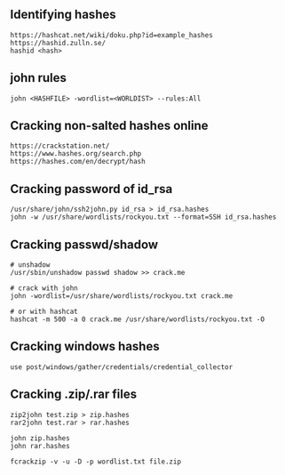 ## Identifying hashes

```
https://hashcat.net/wiki/doku.php?id=example_hashes
https://hashid.zulln.se/
hashid <hash>
```

## john rules

```
john <HASHFILE> -wordlist=<WORLDIST> --rules:All
```

## Cracking non-salted hashes online

```
https://crackstation.net/
https://www.hashes.org/search.php
https://hashes.com/en/decrypt/hash
```

## Cracking password of id\_rsa

```
/usr/share/john/ssh2john.py id_rsa > id_rsa.hashes
john -w /usr/share/wordlists/rockyou.txt --format=SSH id_rsa.hashes
```

## Cracking passwd/shadow

```text
# unshadow
/usr/sbin/unshadow passwd shadow >> crack.me

# crack with john
john -wordlist=/usr/share/wordlists/rockyou.txt crack.me

# or with hashcat
hashcat -m 500 -a 0 crack.me /usr/share/wordlists/rockyou.txt -O
```

## Cracking windows hashes

```
use post/windows/gather/credentials/credential_collector
```

## Cracking .zip/.rar files

```
zip2john test.zip > zip.hashes
rar2john test.rar > rar.hashes

john zip.hashes
john rar.hashes
```

```
fcrackzip -v -u -D -p wordlist.txt file.zip
```

